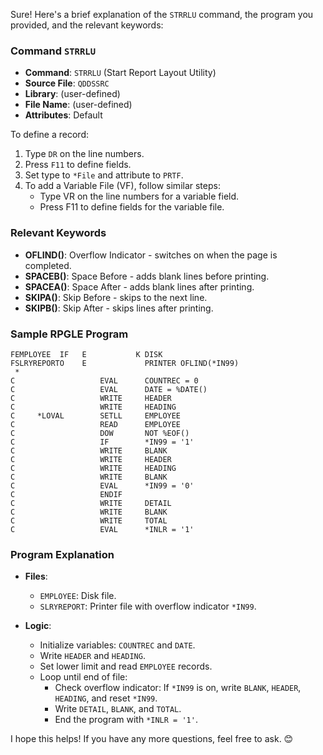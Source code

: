 Sure! Here's a brief explanation of the `STRRLU` command, the program you provided, and the relevant keywords:

### Command `STRRLU`
- **Command**: `STRRLU` (Start Report Layout Utility)
- **Source File**: `QDDSSRC`
- **Library**: (user-defined)
- **File Name**: (user-defined)
- **Attributes**: Default

To define a record:
1. Type `DR` on the line numbers.
2. Press `F11` to define fields.
3. Set type to `*File` and attribute to `PRTF`.
4. To add a Variable File (VF), follow similar steps:
    - Type VR on the line numbers for a variable field.
    - Press F11 to define fields for the variable file.

### Relevant Keywords
- **OFLIND()**: Overflow Indicator - switches on when the page is completed.
- **SPACEB()**: Space Before - adds blank lines before printing.
- **SPACEA()**: Space After - adds blank lines after printing.
- **SKIPA()**: Skip Before - skips to the next line.
- **SKIPB()**: Skip After - skips lines after printing.

### Sample RPGLE Program

```rpg
FEMPLOYEE  IF   E           K DISK                            
FSLRYREPORTO    E             PRINTER OFLIND(*IN99)           
 *                                                            
C                   EVAL      COUNTREC = 0                    
C                   EVAL      DATE = %DATE()                  
C                   WRITE     HEADER                          
C                   WRITE     HEADING                         
C     *LOVAL        SETLL     EMPLOYEE                        
C                   READ      EMPLOYEE                        
C                   DOW       NOT %EOF()                      
C                   IF        *IN99 = '1'                     
C                   WRITE     BLANK                           
C                   WRITE     HEADER                          
C                   WRITE     HEADING                         
C                   WRITE     BLANK                           
C                   EVAL      *IN99 = '0'                     
C                   ENDIF                                     
C                   WRITE     DETAIL                          
C                   WRITE     BLANK                           
C                   WRITE     TOTAL            
C                   EVAL      *INLR = '1'      
```

### Program Explanation
- **Files**:
  - `EMPLOYEE`: Disk file.
  - `SLRYREPORT`: Printer file with overflow indicator `*IN99`.

- **Logic**:
  - Initialize variables: `COUNTREC` and `DATE`.
  - Write `HEADER` and `HEADING`.
  - Set lower limit and read `EMPLOYEE` records.
  - Loop until end of file:
    - Check overflow indicator: If `*IN99` is on, write `BLANK`, `HEADER`, `HEADING`, and reset `*IN99`.
    - Write `DETAIL`, `BLANK`, and `TOTAL`.
    - End the program with `*INLR = '1'`.

I hope this helps! If you have any more questions, feel free to ask. 😊

